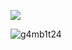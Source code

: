 <img  src="https://media.tenor.com/qXf4fZzkfikAAAAC/star-trek-spock.gif"></img>
<p> <img src="https://komarev.com/ghpvc/?username=g4mb1t24&label=Profile%20views&color=0e75b6&style=flat" alt="g4mb1t24" /> </p>

